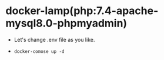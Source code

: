 # docker-lamp(php:7.4-apache-mysql8.0-phpmyadmin)

- Let's change .env file as you like.

- `docker-comose up -d`
